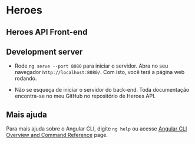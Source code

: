 # Heroes

## Heroes API Front-end

## Development server

 * Rode `ng serve --port 8080` para iniciar o servidor. Abra no seu navegador `http://localhost:8080/`. Com isto, você terá a página web rodando.

 * Não se esqueça de iniciar o servidor do back-end. Toda documentação encontra-se no meu GitHub no repositório de Heroes API.


## Mais ajuda

Para mais ajuda sobre o Angular CLI, digite `ng help` ou acesse [Angular CLI Overview and Command Reference](https://angular.io/cli) page.